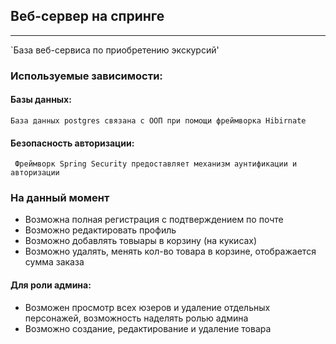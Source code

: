 ## Веб-сервер на спринге

---

`База веб-сервиса по приобретению экскурсий'
### Используемые зависимости:
#### Базы данных:
	База данных postgres связана с ООП при помощи фреймворка Hibirnate 
#### Безопасность авторизации:
	 Фреймворк Spring Security предоставляет механизм аунтификации и авторизации
### На данный момент
- Возможна полная регистрация с подтверждением по почте
- Возможно редактировать профиль
- Возможно добавлять товыары в корзину (на кукисах)
- Возможно удалять, менять кол-во товара в корзине, отображается сумма заказа
#### Для роли админа:
- Возможен просмотр всех юзеров и удаление отдельных персонажей, возможность наделять ролью админа
- Возможно создание, редактирование и удаление товара

